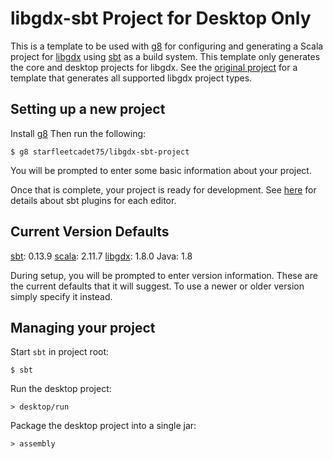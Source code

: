 # libgdx-sbt Project for Desktop Only

This is a template to be used with [g8](http://github.com/n8han/giter8) for configuring and generating a Scala project for [libgdx](http://libgdx.badlogicgames.com/) using [sbt](http://www.scala-sbt.org/) as a build system. This template only generates the core and desktop projects for libgdx. See the [original project](https://github.com/ajhager/libgdx-sbt-project.g8) for a template that generates all supported libgdx project types.

## Setting up a new project

Install [g8](http://github.com/n8han/giter8#readme)
Then run the following:

    $ g8 starfleetcadet75/libgdx-sbt-project

You will be prompted to enter some basic information about your project.

Once that is complete, your project is ready for development. See [here](https://github.com/ajhager/libgdx-sbt-project.g8/wiki/IDE-Plugins) for details about sbt plugins for each editor.

## Current Version Defaults

[sbt](http://www.scala-sbt.org/): 0.13.9
[scala](http://www.scala-lang.org/): 2.11.7
[libgdx](http://libgdx.badlogicgames.com/): 1.8.0
Java: 1.8

During setup, you will be prompted to enter version information. These are the current defaults that it will suggest. To use a newer or older version simply specify it instead.

## Managing your project

Start `sbt` in project root:

    $ sbt

Run the desktop project:

    > desktop/run

Package the desktop project into a single jar:

    > assembly

